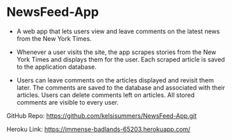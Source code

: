 # NewsFeed-App

- A web app that lets users view and leave comments on the latest news from the New York Times.

- Whenever a user visits the site, the app scrapes stories from the New York Times and displays them for the user. Each scraped article is saved to the application database.

- Users can leave comments on the articles displayed and revisit them later. The comments are saved to the database and associated with their articles. Users can delete comments left on articles. All stored comments are visible to every user.


GitHub Repo: https://github.com/kelsisummers/NewsFeed-App.git

Heroku Link: https://immense-badlands-65203.herokuapp.com/
